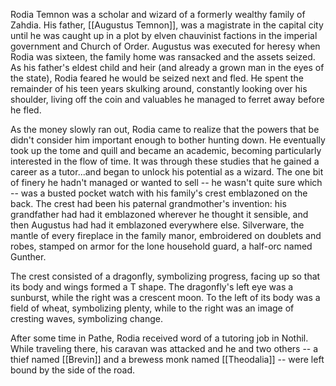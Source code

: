 Rodia Temnon was  a scholar and wizard of a formerly wealthy family of Zahdia. His father, [[Augustus Temnon]], was a magistrate in the capital city until he was caught up in a plot by elven chauvinist factions in the imperial government and Church of Order. Augustus was executed for heresy when Rodia was sixteen, the family home was ransacked and the assets seized. As his father's eldest child and heir (and already a grown man in the eyes of the state), Rodia feared he would be seized next and fled. He spent the remainder of his teen years skulking around, constantly looking over his shoulder, living off the coin and valuables he managed to ferret away before he fled.

As the money slowly ran out, Rodia came to realize that the powers that be didn't consider him important enough to bother hunting down. He eventually took up the tome and quill and became an academic, becoming particularly interested in the flow of time. It was through these studies that he gained a career as a tutor...and began to unlock his potential as a wizard. The one bit of finery he hadn't managed or wanted to sell -- he wasn't quite sure which -- was a busted pocket watch with his family's crest emblazoned on the back. The crest had been his paternal grandmother's invention: his grandfather had had it emblazoned wherever he thought it sensible, and then Augustus had had it emblazoned everywhere else. Silverware, the mantle of every fireplace in the family manor, embroidered on doublets and robes, stamped on armor for the lone household guard, a half-orc named Gunther.

The crest consisted of a dragonfly, symbolizing progress, facing up so that its body and wings formed a T shape. The dragonfly's left eye was a sunburst, while the right was a crescent moon. To the left of its body was a field of wheat, symbolizing plenty, while to the right was an image of cresting waves, symbolizing change.

After some time in Pathe, Rodia received word of a tutoring job in Nothil. While traveling there, his caravan was attacked and he and two others -- a thief named [[Brevin]] and a brewess monk named [[Theodalia]] -- were left bound by the side of the road.